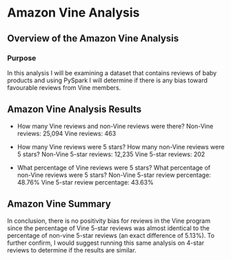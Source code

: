 # Amazon Vine Analysis

## Overview of the Amazon Vine Analysis

### Purpose

In this analysis I will be examining a dataset that contains reviews of baby products and using PySpark I will determine if there is any bias toward favourable reviews from Vine members. 


## Amazon Vine Analysis Results

- How many Vine reviews and non-Vine reviews were there?
Non-Vine reviews: 25,094
Vine reviews: 463
 
- How many Vine reviews were 5 stars? How many non-Vine reviews were 5 stars?
Non-Vine 5-star reviews: 12,235
Vine 5-star reviews: 202

- What percentage of Vine reviews were 5 stars? What percentage of non-Vine reviews were 5 stars?
Non-Vine 5-star review percentage: 48.76%
Vine 5-star review percentage: 43.63%

## Amazon Vine Summary

In conclusion, there is no positivity bias for reviews in the Vine program since the percentage of Vine 5-star reviews was almost identical to the percentage of non-vine 5-star reviews (an exact difference of 5.13%). To further confirm, I would suggest running this same analysis on 4-star reviews to determine if the results are similar. 
